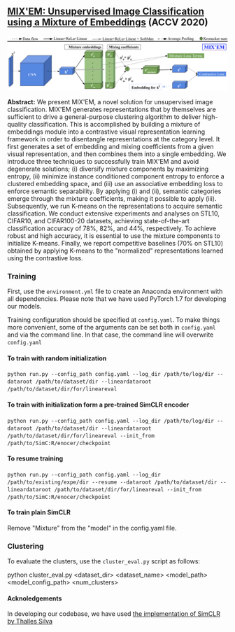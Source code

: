 
## [MIX'EM: Unsupervised Image Classification using a Mixture of Embeddings](https://arxiv.org/abs/2007.09502) (ACCV 2020)

![](mixem_arch.png)

**Abstract:** We present MIX'EM, a novel solution for unsupervised image classification. MIX'EM generates representations that by themselves are sufficient to drive a general-purpose clustering algorithm to deliver high-quality classification. This is accomplished by building a mixture of embeddings module into a contrastive visual representation learning framework in order to disentangle representations at the category level. It first generates a set of embedding and mixing coefficients from a given visual representation, and then combines them into a single embedding. We introduce three techniques to successfully train MIX'EM and avoid degenerate solutions; (i) diversify mixture components by maximizing entropy, (ii) minimize instance conditioned component entropy to enforce a clustered embedding space, and (iii) use an associative embedding loss to enforce semantic separability. By applying (i) and (ii), semantic categories emerge through the mixture coefficients, making it possible to apply (iii). Subsequently, we run K-means on the representations to acquire semantic classification. We conduct extensive experiments and analyses on STL10, CIFAR10, and CIFAR100-20 datasets, achieving state-of-the-art classification accuracy of 78\%, 82\%, and 44\%, respectively. To achieve robust and high accuracy, it is essential to use the mixture components to initialize K-means. Finally, we report competitive baselines (70\% on STL10) obtained by applying K-means to the "normalized" representations learned using the contrastive loss.

### Training

First, use the `environment.yml` file to create an Anaconda environment with all dependencies. Please note that we have used PyTorch 1.7 for developing our models. 

Training configuration should be specified at `config.yaml`. To make things more convenient, some of the arguments can be set both in `config.yaml` and via the command line. In that case, the command line will overwrite `config.yaml`

#### To train with random initialization
`python run.py --config_path config.yaml --log_dir /path/to/log/dir --dataroot /path/to/dataset/dir --lineardataroot /path/to/dataset/dir/for/lineareval`

#### To train with initialization form a pre-trained SimCLR encoder
`python run.py --config_path config.yaml --log_dir /path/to/log/dir --dataroot /path/to/dataset/dir --lineardataroot /path/to/dataset/dir/for/lineareval --init_from /path/to/SimC:R/enocer/checkpoint`

#### To resume training
`python run.py --config_path config.yaml --log_dir /path/to/existing/expe/dir --resume --dataroot /path/to/dataset/dir --lineardataroot /path/to/dataset/dir/for/lineareval --init_from /path/to/SimC:R/enocer/checkpoint`

#### To train plain SimCLR
Remove "Mixture" from the "model" in the config.yaml file.

### Clustering

To evaluate the clusters, use the `cluster_eval.py` script as follows:

python cluster_eval.py <dataset_dir> <dataset_name> <model_path> <model_config_path> <num_clusters>

#### Acknoledgements
In developing our codebase, we have used [the implementation of SimCLR by Thalles Silva](https://github.com/sthalles/SimCLR)
